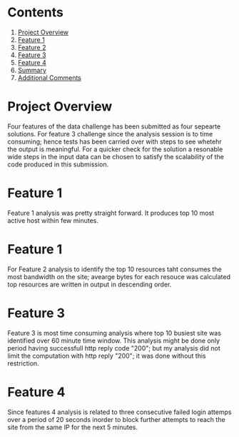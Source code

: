 # Contents
1. [Project Overview](README.md#project-overview)
2. [Feature 1](README.md#comments-on-feature-1)
3. [Feature 2](README.md#comments-on-feature-2)
4. [Feature 3](README.md#comments-on-feature-3)
5. [Feature 4](README.md#comments-on-feature-4)
6. [Summary](README.md#summary)
7. [Additional Comments](README.md#additional-comments)

# Project Overview

Four features of the data challenge has been submitted as four sepearte solutions. For feature 3 challenge since the analysis session
is to time consuming; hence tests has been carried over with steps to see whetehr the output is meaningful. For a quicker check for the solution a resonable wide steps in the input data can be chosen to satisfy the scalability of the code produced in this submission.

# Feature 1
Feature 1 analysis was pretty straight forward. It produces top 10 most active host within few minutes.

# Feature 1
For Feature 2 analysis to identify the top 10 resources taht consumes the most bandwidth on the site; avearge bytes for each resouce was calculated top resources are written in output in descending order.

# Feature 3
Feature 3 is most time consuming analysis where top 10 busiest site was identified over 60 minute time window. This analysis might be done 
only period having successfull http reply code "200"; but my analysis did not limit the computation with http reply "200"; it was done 
without this restriction.

# Feature 4
Since features 4 analysis is related to three consecutive failed login attemps over a period of 20 seconds inorder to block further attempts to reach the site from the same IP for the next 5 minutes.  
